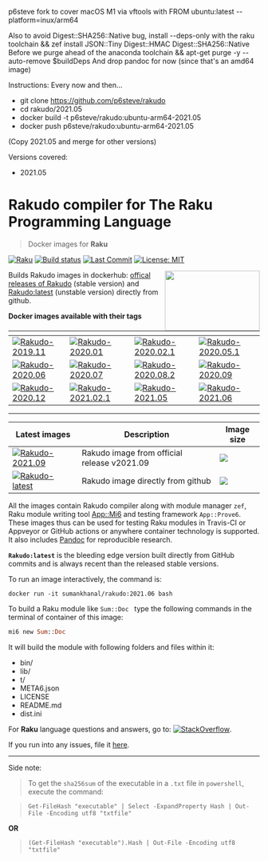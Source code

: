 p6steve fork to cover macOS M1 via vftools with
FROM ubuntu:latest --platform=inux/arm64

Also to avoid Digest::SHA256::Native bug, install --deps-only with the raku toolchain
	&& zef install JSON::Tiny Digest::HMAC Digest::SHA256::Native \
Before we purge ahead of the anaconda toolchain
     && apt-get purge -y --auto-remove $buildDeps
And drop pandoc for now (since that's an amd64 image)

Instructions:
Every now and then…
- git clone https://github.com/p6steve/rakudo
- cd rakudo/2021.05
- docker build -t p6steve/rakudo:ubuntu-arm64-2021.05
- docker push p6steve/rakudo:ubuntu-arm64-2021.05

(Copy 2021.05 and merge for other versions)

Versions covered:
- 2021.05

# Rakudo compiler for The Raku Programming Language

> Docker images for **Raku**

[![Raku](https://img.shields.io/badge/Raku-v6.d-blue.svg)](https://raku.org/)
[![Build status](https://ci.appveyor.com/api/projects/status/jcu7g8cqao9mn3wj?svg=true)](https://ci.appveyor.com/project/sumanstats/rakudo)
[![Last Commit](https://img.shields.io/github/last-commit/sumanstats/rakudo)](https://github.com/sumanstats/rakudo)
[![License: MIT](https://img.shields.io/badge/License-MIT-yellow.svg)](https://opensource.org/licenses/MIT) 

<a href="https://raku.org/"><img src="https://i.imgur.com/Tkss808.png" width="190" height="120" align="right"></a>

Builds Rakudo images in dockerhub: [offical releases of Rakudo](https://github.com/rakudo/rakudo/releases) (stable version) and [Rakudo:latest](https://hub.docker.com/r/sumankhanal/rakudo) (unstable version) directly from github.
 

 
 **Docker images available with their tags**

  | <!-- -->                                                                                                               | <!-- -->                                                                                                                   | <!-- -->                                                                                                                   | <!-- -->                                                                                                                   |
  | ---------------------------------------------------------------------------------------------------------------------- | -------------------------------------------------------------------------------------------------------------------------- | -------------------------------------------------------------------------------------------------------------------------- | -------------------------------------------------------------------------------------------------------------------------- |
  | [![Rakudo-2019.11](https://img.shields.io/badge/Rakudo-2019.11-blue.svg)](https://hub.docker.com/r/sumankhanal/rakudo) | [![Rakudo-2020.01](https://img.shields.io/badge/Rakudo-2020.01-blue.svg)](https://hub.docker.com/r/sumankhanal/rakudo)     | [![Rakudo-2020.02.1](https://img.shields.io/badge/Rakudo-2020.02.1-blue.svg)](https://hub.docker.com/r/sumankhanal/rakudo) | [![Rakudo-2020.05.1](https://img.shields.io/badge/Rakudo-2020.05.1-blue.svg)](https://hub.docker.com/r/sumankhanal/rakudo) |
  | [![Rakudo-2020.06](https://img.shields.io/badge/Rakudo-2020.06-blue.svg)](https://hub.docker.com/r/sumankhanal/rakudo) | [![Rakudo-2020.07](https://img.shields.io/badge/Rakudo-2020.07-blue.svg)](https://hub.docker.com/r/sumankhanal/rakudo)     | [![Rakudo-2020.08.2](https://img.shields.io/badge/Rakudo-2020.08.2-blue.svg)](https://hub.docker.com/r/sumankhanal/rakudo) | [![Rakudo-2020.09](https://img.shields.io/badge/Rakudo-2020.09-blue.svg)](https://hub.docker.com/r/sumankhanal/rakudo)     |
  | [![Rakudo-2020.12](https://img.shields.io/badge/Rakudo-2020.12-blue.svg)](https://hub.docker.com/r/sumankhanal/rakudo) | [![Rakudo-2021.02.1](https://img.shields.io/badge/Rakudo-2021.02.1-blue.svg)](https://hub.docker.com/r/sumankhanal/rakudo) | [![Rakudo-2021.05](https://img.shields.io/badge/Rakudo-2021.05-blue.svg)](https://hub.docker.com/r/sumankhanal/rakudo)     | [![Rakudo-2021.06](https://img.shields.io/badge/Rakudo-2021.06-blue.svg)](https://hub.docker.com/r/sumankhanal/rakudo)     |


----

| Latest images                                                                                                          | Description                                 | Image size                                                               |
| ---------------------------------------------------------------------------------------------------------------------- | ------------------------------------------- | ------------------------------------------------------------------------ |
| [![Rakudo-2021.09](https://img.shields.io/badge/Rakudo-2021.09-blue.svg)](https://hub.docker.com/r/sumankhanal/rakudo) | Rakudo image from official release v2021.09 | ![](https://img.shields.io/docker/image-size/sumankhanal/rakudo/2021.09) |
| [![Rakudo-latest](https://img.shields.io/badge/Rakudo-latest-blue.svg)](https://hub.docker.com/r/sumankhanal/rakudo)   | Rakudo image directly from github           | ![](https://img.shields.io/docker/image-size/sumankhanal/rakudo/latest)  |




All the images contain Rakudo compiler along with module manager `zef`, Raku module writing tool [App::Mi6](https://github.com/skaji/mi6) and testing framework `App::Prove6`. These images thus can be used for testing Raku modules in Travis-CI or Appveyor or GitHub actions or anywhere container technology is supported. It also includes [Pandoc](https://pandoc.org/index.html) for reproducible research.


**`Rakudo:latest`** is the bleeding edge version built directly from GitHub commits and is always recent than the released stable versions.


To run an image interactively, the command is:

`docker run -it sumankhanal/rakudo:2021.06 bash`

To build a Raku module like  `Sum::Doc ` type the following commands in the terminal of container of this image:

  ```raku
  mi6 new Sum::Doc
  ```
  
It will build the module with following folders and files within it:

  - bin/
  - lib/
  - t/
  - META6.json
  - LICENSE
  - README.md
  - dist.ini
  
For **Raku** language questions and answers, go to: [![StackOverflow](https://img.shields.io/badge/stackoverflow-raku-orange.svg)](https://stackoverflow.com/questions/tagged/raku).


If you run into any issues, file it [here](https://github.com/sumanstats/rakudo/issues).

*** 

Side note:

>To get the `sha256sum` of the executable in a `.txt` file in `powershell`, execute the command:

>```
>Get-FileHash "executable" | Select -ExpandProperty Hash | Out-File -Encoding utf8 "txtfile" 
>```
 
 **OR**
 
>```
>(Get-FileHash "executable").Hash | Out-File -Encoding utf8 "txtfile"
>```
